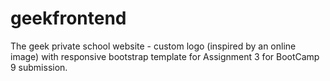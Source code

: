 # geekfrontend
The geek private school website - custom logo (inspired by an online image) with responsive bootstrap template for Assignment 3 for BootCamp 9 submission.
